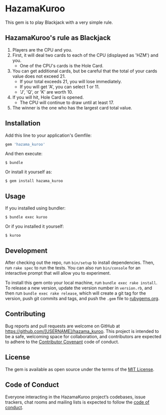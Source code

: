 # HazamaKuroo

This gem is to play Blackjack with a very simple rule.

## HazamaKuroo's rule as Blackjack
1. Players are the CPU and you.
2. First, it will deal two cards to each of the CPU (displayed as 'HZM') and you.
   - One of the CPU's cards is the Hole Card.
3. You can get additional cards, but be careful that the total of your cards value does not exceed 21.
   - If your total exceeds 21, you will lose immediately.
   - If you will get 'A', you can select 1 or 11.
   - 'J', 'Q', or 'K' are worth 10.
4. If you will hit, Hole Card is opened.
   - The CPU will continue to draw until at least 17.
5. The winner is the one who has the largest card total value.

## Installation

Add this line to your application's Gemfile:

```ruby
gem 'hazama_kuroo'
```

And then execute:

    $ bundle

Or install it yourself as:

    $ gem install hazama_kuroo

## Usage

If you installed using bundler:

    $ bundle exec kuroo

Or if you installed it yourself:

    $ kuroo

## Development

After checking out the repo, run `bin/setup` to install dependencies. Then, run `rake spec` to run the tests. You can also run `bin/console` for an interactive prompt that will allow you to experiment.

To install this gem onto your local machine, run `bundle exec rake install`. To release a new version, update the version number in `version.rb`, and then run `bundle exec rake release`, which will create a git tag for the version, push git commits and tags, and push the `.gem` file to [rubygems.org](https://rubygems.org).

## Contributing

Bug reports and pull requests are welcome on GitHub at https://github.com/[USERNAME]/hazama_kuroo. This project is intended to be a safe, welcoming space for collaboration, and contributors are expected to adhere to the [Contributor Covenant](http://contributor-covenant.org) code of conduct.

## License

The gem is available as open source under the terms of the [MIT License](https://opensource.org/licenses/MIT).

## Code of Conduct

Everyone interacting in the HazamaKuroo project’s codebases, issue trackers, chat rooms and mailing lists is expected to follow the [code of conduct](https://github.com/[USERNAME]/hazama_kuroo/blob/master/CODE_OF_CONDUCT.md).
